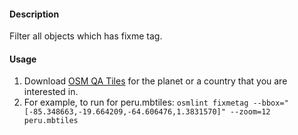#### Description

Filter all objects which has fixme tag.

#### Usage

1. Download [OSM QA Tiles](https://osmlab.github.io/osm-qa-tiles/) for the planet or a country that you are interested in. 
2. For example, to run for peru.mbtiles: `osmlint fixmetag --bbox="[-85.348663,-19.664209,-64.606476,1.3831570]" --zoom=12 peru.mbtiles`
